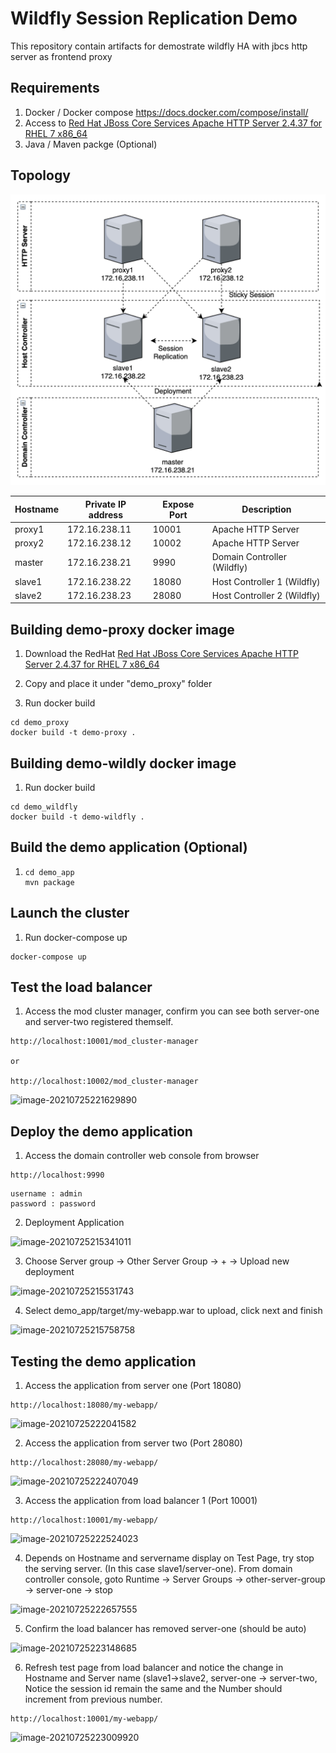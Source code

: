 
# Wildfly Session Replication Demo

This repository contain artifacts for demostrate wildfly HA with jbcs http server as frontend proxy

## Requirements

1. Docker / Docker compose https://docs.docker.com/compose/install/
2. Access to [Red Hat JBoss Core Services Apache HTTP Server 2.4.37 for RHEL 7 x86_64](https://access.redhat.com/jbossnetwork/restricted/softwareDetail.html?softwareId=75551&product=core.service.apachehttp&version=&downloadType=distributions)
3. Java / Maven packge (Optional)

## Topology

![image-20210725230409802](./img/image-20210725230409802.png)

| Hostname | Private IP address | Expose Port | Description                 |
| -------- | ------------------ | ----------- | --------------------------- |
| proxy1   | 172.16.238.11      | 10001       | Apache HTTP Server          |
| proxy2   | 172.16.238.12      | 10002       | Apache HTTP Server          |
| master   | 172.16.238.21      | 9990        | Domain Controller (Wildfly) |
| slave1   | 172.16.238.22      | 18080       | Host Controller 1 (Wildfly) |
| slave2   | 172.16.238.23      | 28080       | Host Controller 2 (Wildfly) |



## Building demo-proxy docker image

1. Download the RedHat [Red Hat JBoss Core Services Apache HTTP Server 2.4.37 for RHEL 7 x86_64](https://access.redhat.com/jbossnetwork/restricted/softwareDetail.html?softwareId=75551&product=core.service.apachehttp&version=&downloadType=distributions)

2. Copy and place it under "demo_proxy" folder
3. Run docker build

```
cd demo_proxy
docker build -t demo-proxy .
```

## Building demo-wildly docker image

1. Run docker build

```
cd demo_wildfly
docker build -t demo-wildfly .
```

## Build the demo application (Optional)

1. ```
   cd demo_app
   mvn package
   ```

## Launch the cluster

1. Run docker-compose up

```
docker-compose up
```



## Test the load balancer

1. Access the mod cluster manager, confirm you can see both server-one and server-two registered themself.

```
http://localhost:10001/mod_cluster-manager

or

http://localhost:10002/mod_cluster-manager
```

![image-20210725221629890](./img/image-20210725221629890.png)

## Deploy the demo application

1. Access the domain controller web console from browser

```
http://localhost:9990
```

```
username : admin
password : password
```

2.  Deployment Application

![image-20210725215341011](./img/image-20210725215341011.png)

3. Choose Server group -> Other Server Group -> + -> Upload new deployment

![image-20210725215531743](./img/image-20210725215531743.png)

4. Select demo_app/target/my-webapp.war to upload, click next and finish

![image-20210725215758758](./img/image-20210725215758758.png)



## Testing the demo application

1. Access the application from server one (Port 18080)

```
http://localhost:18080/my-webapp/
```

![image-20210725222041582](./img/image-20210725222041582.png)

2. Access the application from server two (Port 28080)

```
http://localhost:28080/my-webapp/
```

![image-20210725222407049](./img/image-20210725222407049.png)

3. Access the application from load balancer 1 (Port 10001)

```
http://localhost:10001/my-webapp/
```

![image-20210725222524023](./img/image-20210725222524023.png)

4. Depends on Hostname and servername display on Test Page, try stop the serving server. (In this case slave1/server-one). From domain controller console, goto Runtime -> Server Groups -> other-server-group -> server-one -> stop

![image-20210725222657555](./img/image-20210725222657555.png)

5. Confirm the load balancer has removed server-one (should be auto)

![image-20210725223148685](./img/image-20210725223148685.png)

6. Refresh test page from load balancer and notice the change in Hostname and Server name (slave1->slave2, server-one -> server-two, Notice the session id remain the same and the Number should increment from previous number.

```
http://localhost:10001/my-webapp/
```

![image-20210725223009920](./img/image-20210725223009920.png)
